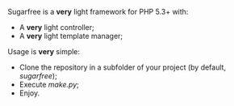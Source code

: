 
Sugarfree is a **very** light framework for PHP 5.3+ with:

* A **very** light controller;
* A **very** light template manager;

Usage is **very** simple:

* Clone the repository in a subfolder of your project (by default, *sugarfree*);
* Execute *make.py*;
* Enjoy.
